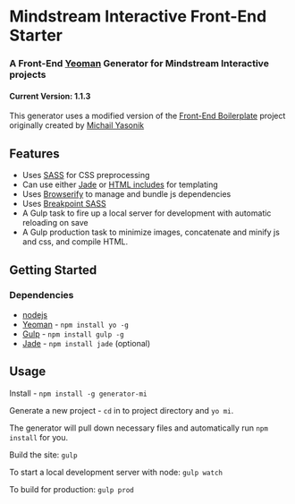 # Mindstream Interactive Front-End Starter

### A Front-End [Yeoman](http://yeoman.io) Generator for Mindstream Interactive projects

#### Current Version: 1.1.3

This generator uses a modified version of the [Front-End Boilerplate](https://github.com/myasonik/Front-end_Boilerplate) project originally created by [Michail Yasonik](https://github.com/myasonik)

## Features

- Uses [SASS](http://sass-lang.com/) for CSS preprocessing
- Can use either [Jade](http://jade-lang.com/) or [HTML includes](https://www.npmjs.com/package/gulp-file-include) for templating
- Uses [Browserify](http://browserify.org/) to manage and bundle js dependencies
- Uses [Breakpoint SASS](http://breakpoint-sass.com/)
- A Gulp task to fire up a local server for development with automatic reloading on save
- A Gulp production task to minimize images, concatenate and minify js and css, and compile HTML.

## Getting Started

### Dependencies

- [nodejs](https://nodejs.org/)
- [Yeoman](http://yeoman.io) - `npm install yo -g`
- [Gulp](http://gulpjs.com/) - `npm install gulp -g`
- [Jade](http://jade-lang.com/) - `npm install jade` (optional)

## Usage

Install - `npm install -g generator-mi`

Generate a new project - `cd` in to project directory and `yo mi`.

The generator will pull down necessary files and automatically run `npm install` for you.

Build the site: `gulp`

To start a local development server with node: `gulp watch`

To build for production: `gulp prod`
